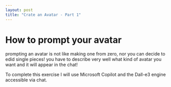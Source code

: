 ```yaml
---
layout: post
title: "Crate an Avatar - Part 1"
---
```


# How to prompt your avatar

prompting an avatar is not like making one from zero,
nor you can decide to edid single pieces! you have to describe very well
what kind of avatar you want and it will appear in the chat!

To complete this exercise I will use Microsoft Copilot and the Dall-e3 engine accessible
via chat.
